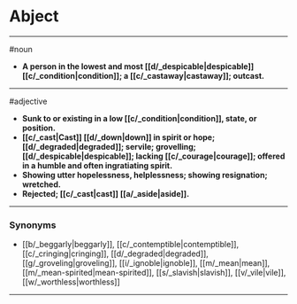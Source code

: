 # Abject
---
#noun
- **A person in the lowest and most [[d/_despicable|despicable]] [[c/_condition|condition]]; a [[c/_castaway|castaway]]; outcast.**
---
#adjective
- **Sunk to or existing in a low [[c/_condition|condition]], state, or position.**
- **[[c/_cast|Cast]] [[d/_down|down]] in spirit or hope; [[d/_degraded|degraded]]; servile; grovelling; [[d/_despicable|despicable]]; lacking [[c/_courage|courage]]; offered in a humble and often ingratiating spirit.**
- **Showing utter hopelessness, helplessness; showing resignation; wretched.**
- **Rejected; [[c/_cast|cast]] [[a/_aside|aside]].**
---
### Synonyms
- [[b/_beggarly|beggarly]], [[c/_contemptible|contemptible]], [[c/_cringing|cringing]], [[d/_degraded|degraded]], [[g/_groveling|groveling]], [[i/_ignoble|ignoble]], [[m/_mean|mean]], [[m/_mean-spirited|mean-spirited]], [[s/_slavish|slavish]], [[v/_vile|vile]], [[w/_worthless|worthless]]
---
